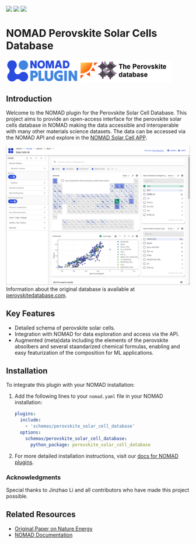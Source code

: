 ![](https://github.com/FAIRmat-NFDI/nomad-measurements/actions/workflows/publish.yml/badge.svg)
![](https://img.shields.io/pypi/pyversions/nomad-measurements)
![](https://img.shields.io/pypi/l/nomad-measurements)

# NOMAD Perovskite Solar Cells Database
<img src="docs/assets/nomad_plugin_logo.png" width="200">
<img src="docs/assets/perovskite_database_project.png" width="250">

## Introduction
Welcome to the NOMAD plugin for the Perovskite Solar Cell Database. This project aims to provide an open-access interface for the perovskite solar cells database in NOMAD making the data accessible and interoperable with many other materials science datasets.
The data can be accessed via the NOMAD API and explore in the [NOMAD Solar Cell APP](https://nomad-lab.eu/prod/v1/staging/gui/search/solarcells).

![Alt text](docs/assets/screenshot_nomad_app.png)
Information about the original database is available at [perovskitedatabase.com](https://www.perovskitedatabase.com/).


## Key Features
- Detailed schema of perovskite solar cells.
- Integration with NOMAD for data exploration and access via the API.
- Augmented (meta)data including the elements of the perovskite absolbers and several staandarized chemical formulas, enabling and easy featurization of the composition for ML applications.

## Installation
To integrate this plugin with your NOMAD installation:
1. Add the following lines to your `nomad.yaml` file in your NOMAD installation:

    ```yaml
    plugins:
      include:
        - 'schemas/perovskite_solar_cell_database'
      options:
        schemas/perovskite_solar_cell_database:
          python_package: perovskite_solar_cell_database
    ```

2. For more detailed installation instructions, visit our [docs for NOMAD plugins](https://nomad-lab.eu/prod/v1/staging/docs/plugins/plugins.html).

### Acknowledgments
Special thanks to Jinzhao Li and all contributors who have made this project possible.

## Related Resources
- [Original Paper on Nature Energy](https://www.nature.com/articles/s41560-021-00941-3)  
- [NOMAD Documentation](https://nomad-lab.eu/prod/v1/staging/docs/)
